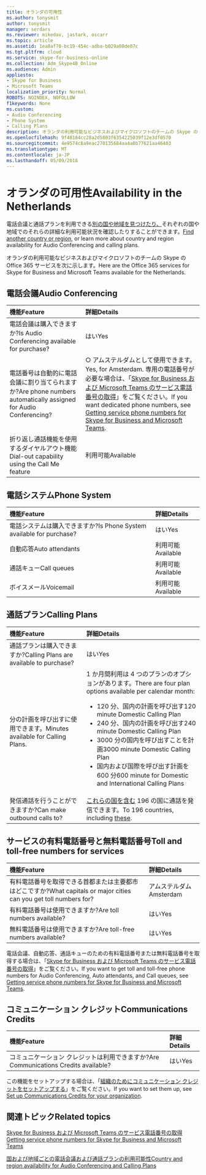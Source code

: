 ```yaml
---
title: オランダの可用性
ms.author: tonysmit
author: tonysmit
manager: serdars
ms.reviewer: mikedav, jastark, oscarr
ms.topic: article
ms.assetid: 1ea8af70-bc19-454c-adba-b029a08de07c
ms.tgt.pltfrm: cloud
ms.service: skype-for-business-online
ms.collection: Adm_Skype4B_Online
ms.audience: Admin
appliesto:
- Skype for Business
- Microsoft Teams
localization_priority: Normal
ROBOTS: NOINDEX, NOFOLLOW
f1keywords: None
ms.custom:
- Audio Conferencing
- Phone System
- Calling Plans
description: オランダの利用可能なビジネスおよびマイクロソフトのチームの Skype の Office 365 サービスを次に示します。
ms.openlocfilehash: 9f48184cc28a2d5803f6354225039f12e3df0570
ms.sourcegitcommit: 4e9574c8a9eac270135684aa4a8b77621aa46403
ms.translationtype: MT
ms.contentlocale: ja-JP
ms.lasthandoff: 05/09/2018
---
```

# <a name="availability-in-the-netherlands"></a><span data-ttu-id="a435b-103">オランダの可用性</span><span class="sxs-lookup"><span data-stu-id="a435b-103">Availability in the Netherlands</span></span>

<span data-ttu-id="a435b-104">電話会議と通話プランを利用できる[別の国や地域を見つけたり、](country-and-region-availability-for-audio-conferencing-and-calling-plans.md)それぞれの国や地域でのそれらの詳細な利用可能状況を確認したりすることができます。</span><span class="sxs-lookup"><span data-stu-id="a435b-104">[Find another country or region](country-and-region-availability-for-audio-conferencing-and-calling-plans.md), or learn more about country and region availability for Audio Conferencing and calling plans.</span></span>

<span data-ttu-id="a435b-105">オランダの利用可能なビジネスおよびマイクロソフトのチームの Skype の Office 365 サービスを次に示します。</span><span class="sxs-lookup"><span data-stu-id="a435b-105">Here are the Office 365 services for Skype for Business and Microsoft Teams available for the Netherlands.</span></span>
  
## <a name="audio-conferencing"></a><span data-ttu-id="a435b-106">電話会議</span><span class="sxs-lookup"><span data-stu-id="a435b-106">Audio Conferencing</span></span>

|<span data-ttu-id="a435b-107">**機能**</span><span class="sxs-lookup"><span data-stu-id="a435b-107">**Feature**</span></span>|<span data-ttu-id="a435b-108">**詳細**</span><span class="sxs-lookup"><span data-stu-id="a435b-108">**Details**</span></span>|
|:-----|:-----|
|<span data-ttu-id="a435b-109">電話会議は購入できますか?</span><span class="sxs-lookup"><span data-stu-id="a435b-109">Is Audio Conferencing available for purchase?</span></span>  <br/> |<span data-ttu-id="a435b-110">はい</span><span class="sxs-lookup"><span data-stu-id="a435b-110">Yes</span></span>  <br/> |
|<span data-ttu-id="a435b-111">電話番号は自動的に電話会議に割り当てられますか?</span><span class="sxs-lookup"><span data-stu-id="a435b-111">Are phone numbers automatically assigned for Audio Conferencing?</span></span>  <br/> |<span data-ttu-id="a435b-112">○ アムステルダムとして使用できます。</span><span class="sxs-lookup"><span data-stu-id="a435b-112">Yes, for Amsterdam.</span></span> <span data-ttu-id="a435b-113">専用の電話番号が必要な場合は、「[Skype for Business および Microsoft Teams のサービス電話番号の取得](../what-is-phone-system-in-office-365/getting-service-phone-numbers.md)」をご覧ください。</span><span class="sxs-lookup"><span data-stu-id="a435b-113">If you want dedicated phone numbers, see [Getting service phone numbers for Skype for Business and Microsoft Teams](../what-is-phone-system-in-office-365/getting-service-phone-numbers.md).</span></span>  <br/> |
|<span data-ttu-id="a435b-114">折り返し通話機能を使用するダイヤルアウト機能</span><span class="sxs-lookup"><span data-stu-id="a435b-114">Dial-out capability using the Call Me feature</span></span>  <br/> |<span data-ttu-id="a435b-115">利用可能</span><span class="sxs-lookup"><span data-stu-id="a435b-115">Available</span></span>  <br/> |
   
## <a name="phone-system"></a><span data-ttu-id="a435b-116">電話システム</span><span class="sxs-lookup"><span data-stu-id="a435b-116">Phone System</span></span>

|<span data-ttu-id="a435b-117">**機能**</span><span class="sxs-lookup"><span data-stu-id="a435b-117">**Feature**</span></span>|<span data-ttu-id="a435b-118">**詳細**</span><span class="sxs-lookup"><span data-stu-id="a435b-118">**Details**</span></span>|
|:-----|:-----|
|<span data-ttu-id="a435b-119">電話システムは購入できますか?</span><span class="sxs-lookup"><span data-stu-id="a435b-119">Is Phone System available for purchase?</span></span>  <br/> |<span data-ttu-id="a435b-120">はい</span><span class="sxs-lookup"><span data-stu-id="a435b-120">Yes</span></span>  <br/> |
| <span data-ttu-id="a435b-121">自動応答</span><span class="sxs-lookup"><span data-stu-id="a435b-121">Auto attendants</span></span> <br/> |<span data-ttu-id="a435b-122">利用可能</span><span class="sxs-lookup"><span data-stu-id="a435b-122">Available</span></span>  <br/> |
|<span data-ttu-id="a435b-123">通話キュー</span><span class="sxs-lookup"><span data-stu-id="a435b-123">Call queues</span></span>  <br/> |<span data-ttu-id="a435b-124">利用可能</span><span class="sxs-lookup"><span data-stu-id="a435b-124">Available</span></span>  <br/> |
|<span data-ttu-id="a435b-125">ボイスメール</span><span class="sxs-lookup"><span data-stu-id="a435b-125">Voicemail</span></span>  <br/> |<span data-ttu-id="a435b-126">利用可能</span><span class="sxs-lookup"><span data-stu-id="a435b-126">Available</span></span>  <br/> |
   
## <a name="calling-plans"></a><span data-ttu-id="a435b-127">通話プラン</span><span class="sxs-lookup"><span data-stu-id="a435b-127">Calling Plans</span></span>
    
|<span data-ttu-id="a435b-128">**機能**</span><span class="sxs-lookup"><span data-stu-id="a435b-128">**Feature**</span></span>|<span data-ttu-id="a435b-129">**詳細**</span><span class="sxs-lookup"><span data-stu-id="a435b-129">**Details**</span></span>|
|:-----|:-----|
|<span data-ttu-id="a435b-130">通話プランは購入できますか?</span><span class="sxs-lookup"><span data-stu-id="a435b-130">Calling Plans are available to purchase?</span></span>  <br/> |<span data-ttu-id="a435b-131">はい</span><span class="sxs-lookup"><span data-stu-id="a435b-131">Yes</span></span>  <br/> |
|<span data-ttu-id="a435b-132">分の計画を呼び出すに使用できます。</span><span class="sxs-lookup"><span data-stu-id="a435b-132">Minutes available for Calling Plans.</span></span> |<span data-ttu-id="a435b-133">1 か月間利用は 4 つのプランのオプションがあります。</span><span class="sxs-lookup"><span data-stu-id="a435b-133">There are four plan options available per calendar month:</span></span> <ul><li><span data-ttu-id="a435b-134">120 分、国内の計画を呼び出す</span><span class="sxs-lookup"><span data-stu-id="a435b-134">120 minute Domestic Calling Plan</span></span> </li><li><span data-ttu-id="a435b-135">240 分、国内の計画を呼び出す</span><span class="sxs-lookup"><span data-stu-id="a435b-135">240 minute Domestic Calling Plan</span></span></li></li><li><span data-ttu-id="a435b-136">3000 分の国内を呼び出すことを計画</span><span class="sxs-lookup"><span data-stu-id="a435b-136">3000 minute Domestic Calling Plan</span></span> </li></li><li><span data-ttu-id="a435b-137">国内および国際を呼び出す計画を 600 分</span><span class="sxs-lookup"><span data-stu-id="a435b-137">600 minute for Domestic and International Calling Plans</span></span></li></li> 
|<span data-ttu-id="a435b-138">発信通話を行うことができますか?</span><span class="sxs-lookup"><span data-stu-id="a435b-138">Can make outbound calls to?</span></span>  <br/> | <span data-ttu-id="a435b-139">[これらの国を含む](users-can-make-outbound-calls-to-these-countries-and-regions.md) 196 の国に通話を発信できます。</span><span class="sxs-lookup"><span data-stu-id="a435b-139">To 196 countries, including [these](users-can-make-outbound-calls-to-these-countries-and-regions.md).</span></span><br/> |
   
## <a name="toll-and-toll-free-numbers-for-services"></a><span data-ttu-id="a435b-140">サービスの有料電話番号と無料電話番号</span><span class="sxs-lookup"><span data-stu-id="a435b-140">Toll and toll-free numbers for services</span></span>

|<span data-ttu-id="a435b-141">**機能**</span><span class="sxs-lookup"><span data-stu-id="a435b-141">**Feature**</span></span>|<span data-ttu-id="a435b-142">**詳細**</span><span class="sxs-lookup"><span data-stu-id="a435b-142">**Details**</span></span>|
|:-----|:-----|
|<span data-ttu-id="a435b-143">有料電話番号を取得できる首都または主要都市はどこですか?</span><span class="sxs-lookup"><span data-stu-id="a435b-143">What capitals or major cities can you get toll numbers for?</span></span>  <br/> |<span data-ttu-id="a435b-144">アムステルダム</span><span class="sxs-lookup"><span data-stu-id="a435b-144">Amsterdam</span></span>  <br/> |
|<span data-ttu-id="a435b-145">有料電話番号は使用できますか?</span><span class="sxs-lookup"><span data-stu-id="a435b-145">Are toll numbers available?</span></span>  <br/> |<span data-ttu-id="a435b-146">はい</span><span class="sxs-lookup"><span data-stu-id="a435b-146">Yes</span></span>  <br/> |
|<span data-ttu-id="a435b-147">無料電話番号は使用できますか?</span><span class="sxs-lookup"><span data-stu-id="a435b-147">Are toll-free numbers available?</span></span>  <br/> |<span data-ttu-id="a435b-148">はい</span><span class="sxs-lookup"><span data-stu-id="a435b-148">Yes</span></span>  <br/> |
   
 <span data-ttu-id="a435b-149">電話会議、自動応答、通話キューのための有料電話番号または無料電話番号を取得する場合は、「[Skype for Business および Microsoft Teams のサービス電話番号の取得](../what-is-phone-system-in-office-365/getting-service-phone-numbers.md)」をご覧ください。</span><span class="sxs-lookup"><span data-stu-id="a435b-149">If you want to get toll and toll-free phone numbers for Audio Conferencing, Auto attendants, and Call queues, see [Getting service phone numbers for Skype for Business and Microsoft Teams](../what-is-phone-system-in-office-365/getting-service-phone-numbers.md).</span></span>
  
## <a name="communications-credits"></a><span data-ttu-id="a435b-150">コミュニケーション クレジット</span><span class="sxs-lookup"><span data-stu-id="a435b-150">Communications Credits</span></span>

|<span data-ttu-id="a435b-151">**機能**</span><span class="sxs-lookup"><span data-stu-id="a435b-151">**Feature**</span></span>|<span data-ttu-id="a435b-152">**詳細**</span><span class="sxs-lookup"><span data-stu-id="a435b-152">**Details**</span></span>|
|:-----|:-----|
|<span data-ttu-id="a435b-153">コミュニケーション クレジットは利用できますか?</span><span class="sxs-lookup"><span data-stu-id="a435b-153">Are Communications Credits available?</span></span>  <br/> |<span data-ttu-id="a435b-154">はい</span><span class="sxs-lookup"><span data-stu-id="a435b-154">Yes</span></span>  <br/> |
   
<span data-ttu-id="a435b-155">この機能をセットアップする場合は、「[組織のためにコミュニケーション クレジットをセットアップする](../skype-for-business-and-microsoft-teams-add-on-licensing/set-up-communications-credits-for-your-organization.md)」をご覧ください。</span><span class="sxs-lookup"><span data-stu-id="a435b-155">If you want to set them up, see [Set up Communications Credits for your organization](../skype-for-business-and-microsoft-teams-add-on-licensing/set-up-communications-credits-for-your-organization.md).</span></span>
  
## <a name="related-topics"></a><span data-ttu-id="a435b-156">関連トピック</span><span class="sxs-lookup"><span data-stu-id="a435b-156">Related topics</span></span>

[<span data-ttu-id="a435b-157">Skype for Business および Microsoft Teams のサービス電話番号の取得</span><span class="sxs-lookup"><span data-stu-id="a435b-157">Getting service phone numbers for Skype for Business and Microsoft Teams</span></span>](../what-is-phone-system-in-office-365/getting-service-phone-numbers.md)

[<span data-ttu-id="a435b-158">国および地域ごとの電話会議および通話プランの利用可能性</span><span class="sxs-lookup"><span data-stu-id="a435b-158">Country and region availability for Audio Conferencing and Calling Plans</span></span>](../country-and-region-availability-for-audio-conferencing-and-calling-plans/country-and-region-availability-for-audio-conferencing-and-calling-plans.md)

  
 
